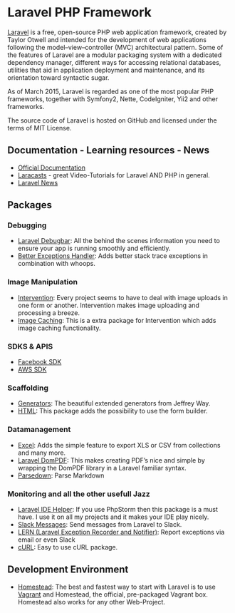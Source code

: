 # Laravel PHP Framework

[Laravel](https://laravel.com/) is a free, open-source PHP web application framework, created by Taylor Otwell and intended for the development of web applications following the model–view–controller (MVC) architectural pattern. Some of the features of Laravel are a modular packaging system with a dedicated dependency manager, different ways for accessing relational databases, utilities that aid in application deployment and maintenance, and its orientation toward syntactic sugar.

As of March 2015, Laravel is regarded as one of the most popular PHP frameworks, together with Symfony2, Nette, CodeIgniter, Yii2 and other frameworks.

The source code of Laravel is hosted on GitHub and licensed under the terms of MIT License.

## Documentation - Learning resources - News
- [Official Documentation](https://laravel.com/docs/5.2)
- [Laracasts](https://laracasts.com/) - great Video-Tutorials for Laravel AND PHP in general.
- [Laravel News](https://laravel-news.com/blog/)

## Packages

### Debugging
- [Laravel Debugbar](https://github.com/barryvdh/laravel-debugbar): All the behind the scenes information you need to ensure your app is running smoothly and efficiently.
- [Better Exceptions Handler](http://packalyst.com/packages/package/graham-campbell/exceptions): Adds better stack trace exceptions in combination with whoops.

### Image Manipulation
- [Intervention](http://image.intervention.io/): Every project seems to have to deal with image uploads in one form or another. Intervention makes image uploading and processing a breeze.
- [Image Caching](http://packalyst.com/packages/package/intervention/imagecache): This is a extra package for Intervention which adds image caching functionality.

### SDKS & APIS
- [Facebook SDK](http://packalyst.com/packages/package/sammyk/laravel-facebook-sdk)
- [AWS SDK](http://packalyst.com/packages/package/aws/aws-sdk-php-laravel)

### Scaffolding
- [Generators](https://github.com/laracasts/Laravel-5-Generators-Extended): The beautiful extended generators from Jeffrey Way.
- [HTML](http://packalyst.com/packages/package/laravelcollective/html): This package adds the possibility to use the form builder.

### Datamanagement
- [Excel](http://packalyst.com/packages/package/maatwebsite/excel): Adds the simple feature to export XLS or CSV from collections and many more.
- [Laravel DomPDF](https://github.com/barryvdh/laravel-dompdf): This makes creating PDF’s nice and simple by wrapping the DomPDF library in a Laravel familiar syntax.
- [Parsedown](http://parsedown.org/): Parse Markdown

### Monitoring and all the other usefull Jazz
- [Laravel IDE Helper](https://github.com/barryvdh/laravel-ide-helper): If you use PhpStorm then this package is a must have. I use it on all my projects and it makes your IDE play nicely.
- [Slack Messages](http://packalyst.com/packages/package/maknz/slack): Send messages from Laravel to Slack.
- [LERN (Laravel Exception Recorder and Notifier)](http://packalyst.com/packages/package/tylercd100/lern): Report exceptions via email or even Slack
- [cURL](http://packalyst.com/packages/package/ixudra/curl): Easy to use cURL package.

## Development Environment
- [Homestead](https://laravel.com/docs/5.2/homestead): The best and fastest way to start with Laravel is to use [Vagrant](https://www.vagrantup.com/) and Homestead, the official, pre-packaged Vagrant box. Homestead also works for any other Web-Project.